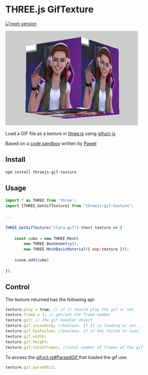 # THREE.js GifTexture
[![npm version](https://img.shields.io/npm/v/threejs-gif-texture.svg?logo=threedotjs)](https://www.npmjs.com/package/threejs-gif-texture)

![Logo](./demo.gif)


Load a GIF file as a texture in [three.js](https://github.com/mrdoob/three.js/) using [gifuct-js](https://github.com/matt-way/gifuct-js)

Based on a [code sandbox](https://codesandbox.io/p/sandbox/giftexture-51rmw?file=%2Fsrc%2Findex.js) written by [Pawel](https://stackoverflow.com/users/696535/pawel)

## Install
```bash
npm install threejs-gif-texture
```

## Usage
```js
import * as THREE from 'three';  
import {THREE_GetGifTexture} from "threejs-gif-texture";

...

THREE_GetGifTexture("/lara.gif").then( texture => { 
    
    const cube = new THREE.Mesh( 
        new THREE.BoxGeometry(), 
        new THREE.MeshBasicMaterial({ map:texture }));

    scene.add(cube)   

});
```

## Control
The texture returned has the following api:

```js
texture.play = true; // if it should play the gif or not
texture.frame = 1; // get/set the frame number
texture.gif; // the gif handler object
texture.gif.isLoading; //boolean. If it is loading or not...
texture.gif.hasFailed; //boolean. If it has failed to load.
texture.gif.width;
texture.gif.height;
texture.gif.totalFrames; //total number of frames of the gif 
```
To access the [gifuct-js#ParsedGif ](https://github.com/matt-way/gifuct-js/blob/b5c2fee71fc7ca92ec074e55d8d0375982e594f6/index.d.ts#L46) that loaded the gif use:

```js
texture.gif.parsedGif;
```